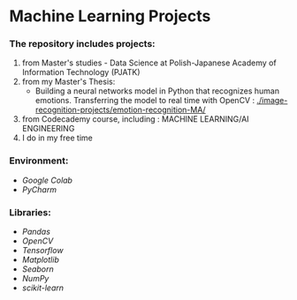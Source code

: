 # Machine Learning Projects

### The repository includes projects:
1. from Master's studies - Data Science at Polish-Japanese Academy of Information Technology (PJATK)
2. from my Master's Thesis:<br>
    * Building a neural networks model in Python that recognizes human emotions. Transferring the model to real time with OpenCV : 
  <a href='https://github.com/gapself/machine-learning-projects/tree/main/image-recognition-projects/emotion-recognition-MA'>./image-recognition-projects/emotion-recognition-MA/</a>
3. from Codecademy course, including : MACHINE LEARNING/AI ENGINEERING
4. I do in my free time


### Environment:
- *Google Colab*
- *PyCharm*

### Libraries:
- *Pandas*
- *OpenCV*
- *Tensorflow*
- *Matplotlib*
- *Seaborn*
- *NumPy*
- *scikit-learn*
